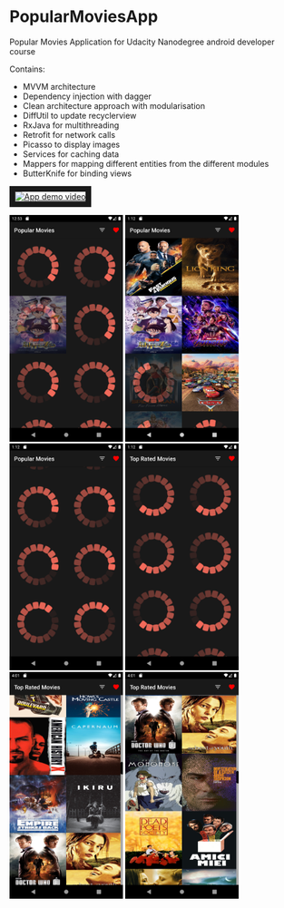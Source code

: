 # PopularMoviesApp
Popular Movies Application for Udacity Nanodegree android developer course

Contains:
- MVVM architecture
- Dependency injection with dagger
- Clean architecture approach with modularisation
- DiffUtil to update recyclerview
- RxJava for multithreading
- Retrofit for network calls
- Picasso to display images
- Services for caching data
- Mappers for mapping different entities from the different modules
- ButterKnife for binding views

<a href="http://www.youtube.com/watch?feature=player_embedded&v=KPCqwD2kTL4
" target="_blank"><img src="http://img.youtube.com/vi/KPCqwD2kTL4/0.jpg" 
alt="App demo video" width="560" height="315" border="10" /></a>

<img src="screenshots/Screenshot_1565265240.png" width="200" height="400"> 
<img src="screenshots/Screenshot_1565266337.png" width="200" height="400">
<img src="screenshots/Screenshot_1565266341.png" width="200" height="400">
<img src="screenshots/Screenshot_1565266345.png" width="200" height="400">
<img src="screenshots/Screenshot_1565276478.png" width="200" height="400">
<img src="screenshots/Screenshot_1565276483.png" width="200" height="400">
